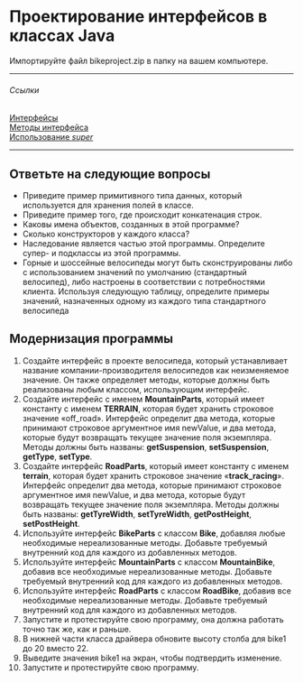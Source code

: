 # Проектирование интерфейсов в классах Java #
Импортируйте файл bikeproject.zip в папку на вашем компьютере.
***
###### Ссылки ######
[Интерфейсы](https://docs.oracle.com/javase/tutorial/java/concepts/interface.html "Описание из документаии")  
[Методы интерфейса](https://docs.oracle.com/javase/tutorial/java/IandI/override.html)  
[Использование *super*](https://docs.oracle.com/javase/tutorial/java/IandI/super.html)
***
## Ответьте на следующие вопросы ##
* Приведите пример примитивного типа данных, который используется для хранения полей в классе.
* Приведите пример того, где происходит конкатенация строк.
* Каковы имена объектов, созданных в этой программе?
* Сколько конструкторов у каждого класса?
* Наследование является частью этой программы. Определите супер- и подклассы из этой программы.
* Горные и шоссейные велосипеды могут быть сконструированы либо с использованием значений по умолчанию (стандартный велосипед), либо настроены в соответствии с потребностями клиента. Используя следующую таблицу, определите примеры значений, назначенных одному из каждого типа стандартного велосипеда

## Модернизация программы ##
1. Создайте интерфейс в проекте велосипеда, который устанавливает название компании-производителя велосипедов как неизменяемое значение. Он также определяет методы, которые должны быть реализованы любым классом, использующим интерфейс.
2. Создайте интерфейс с именем **MountainParts**, который имеет константу с именем **TERRAIN**, которая будет хранить строковое значение «off_road». Интерфейс определит два метода, которые принимают строковое аргументное имя newValue, и два метода, которые будут возвращать текущее значение поля экземпляра. Методы должны быть названы: **getSuspension**, **setSuspension**, **getType**, **setType**.
3. Создайте интерфейс **RoadParts**, который имеет константу с именем **terrain**, которая будет хранить строковое значение «**track_racing**». Интерфейс определит два метода, которые принимают строковое аргументное имя newValue, и два метода, которые будут возвращать текущее значение поля экземпляра. Методы должны быть названы: **getTyreWidth**, **setTyreWidth**, **getPostHeight**, **setPostHeight**.
4. Используйте интерфейс **BikeParts** с классом **Bike**, добавляя любые необходимые нереализованные методы. Добавьте требуемый внутренний код для каждого из добавленных методов.
5. Используйте интерфейс **MountainParts** с классом **MountainBike**, добавив все необходимые нереализованные методы. Добавьте требуемый внутренний код для каждого из добавленных методов.
6. Используйте интерфейс **RoadParts** с классом **RoadBike**, добавив все необходимые нереализованные методы. Добавьте требуемый внутренний код для каждого из добавленных методов.
7. Запустите и протестируйте свою программу, она должна работать точно так же, как и раньше.
8. В нижней части класса драйвера обновите высоту столба для bike1 до 20 вместо 22.
9. Выведите значения bike1 на экран, чтобы подтвердить изменение.
10. Запустите и протестируйте свою программу.